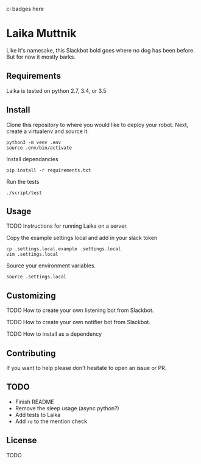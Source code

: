 
ci badges here

# Laika Muttnik

Like it's namesake, this Slackbot bold goes where no dog has been before. But
for now it mostly barks.

## Requirements

Laika is tested on python 2.7, 3.4, or 3.5

## Install

Clone this repository to where you would like to deploy your robot. Next,
create a virtualenv and source it.

    python3 -m venv .env
    source .env/bin/activate


Install dependancies

    pip install -r requirements.txt

Run the tests

    ./script/test

## Usage

TODO Instructions for running Laika on a server.

Copy the example settings local and add in your slack token

    cp .settings.local.example .settings.local
    vim .settings.local

Source your environment variables.

    source .settings.local

## Customizing

TODO How to create your own listening bot from Slackbot.

TODO How to create your own notifier bot from Slackbot.

TODO How to install as a dependency

## Contributing

If you want to help please don't hesitate to open an issue or PR.

## TODO

- Finish README
- Remove the sleep usage (async python?)
- Add tests to Laika
- Add `re` to the mention check

## License

TODO
